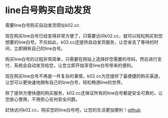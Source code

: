 # line白号购买自动发货

需要line白号购买自动发货网址k02.cc.

现在购买line白号已经变得非常方便了，只需要访问k02.cc，就可以轻松购买到您想要的line白号。不仅如此，k02.cc还提供自动发货服务，让您省去了等待的时间，立即拥有自己的line白号。

购买line白号的过程非常简单，只需要在网站上选择好您需要的号码，然后进行支付，系统会自动发货给您，让您立即开始享受line白号带来的便利。

现在购买line白号不再是一件复杂的事情，k02.cc为您提供了最便捷的购买渠道，让您可以更快速地拥有自己的line白号，轻松畅游line的世界。

除了提供方便快捷的购买服务，k02.cc还保证所有的line白号都是安全可靠的，让您放心使用，不用担心任何安全问题。

赶快访问k02.cc，购买您的line白号吧，让您的生活更加便利！[github](https://github.com)
